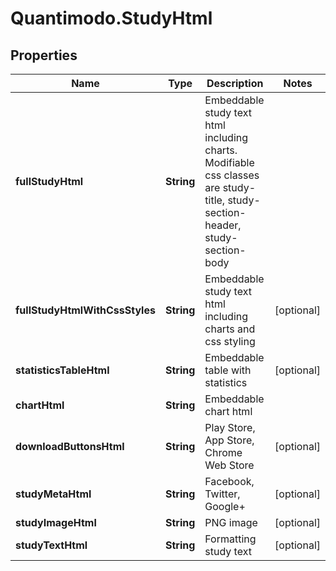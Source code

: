 # Quantimodo.StudyHtml

## Properties
Name | Type | Description | Notes
------------ | ------------- | ------------- | -------------
**fullStudyHtml** | **String** | Embeddable study text html including charts.  Modifiable css classes are study-title, study-section-header, study-section-body | 
**fullStudyHtmlWithCssStyles** | **String** | Embeddable study text html including charts and css styling | [optional] 
**statisticsTableHtml** | **String** | Embeddable table with statistics | [optional] 
**chartHtml** | **String** | Embeddable chart html | 
**downloadButtonsHtml** | **String** | Play Store, App Store, Chrome Web Store | [optional] 
**studyMetaHtml** | **String** | Facebook, Twitter, Google+ | [optional] 
**studyImageHtml** | **String** | PNG image | [optional] 
**studyTextHtml** | **String** | Formatting study text | [optional] 


